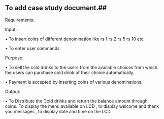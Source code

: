 ## To add case study document.##

Requirements:   

Input:


•	To insert coins of different denomination like rs 1 rs 2 rs 5 rs 10 etc


•	To enter user commands 
        
                               


Purpose: 
     


•	To sell the cold drinks to the users from the available choices from which the users can purchase cold drink of their choice automatically.

•	Payment is accepted by inserting coins of various denominations.

 Output: 
                                  
•	To Distribute the Cold drinks and return the balance amount through coins.
To display the menu available on LCD , to display welcome and thank you messages , to display date and time on the LCD  
